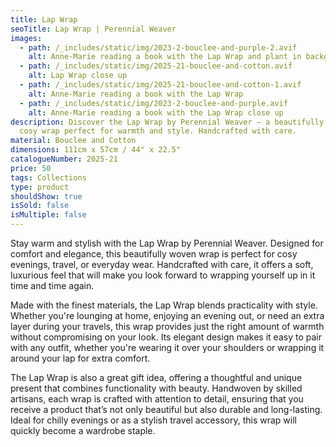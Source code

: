 ```yaml
---
title: Lap Wrap
seoTitle: Lap Wrap | Perennial Weaver
images:
  - path: /_includes/static/img/2023-2-bouclee-and-purple-2.avif
    alt: Anne-Marie reading a book with the Lap Wrap and plant in background
  - path: /_includes/static/img/2025-21-bouclee-and-cotton.avif
    alt: Lap Wrap close up
  - path: /_includes/static/img/2025-21-bouclee-and-cotton-1.avif
    alt: Anne-Marie reading a book with the Lap Wrap
  - path: /_includes/static/img/2023-2-bouclee-and-purple.avif
    alt: Anne-Marie reading a book with the Lap Wrap close up
description: Discover the Lap Wrap by Perennial Weaver – a beautifully woven,
  cosy wrap perfect for warmth and style. Handcrafted with care.
material: Bouclee and Cotton
dimensions: 111cm x 57cm / 44" x 22.5"
catalogueNumber: 2025-21
price: 50
tags: Collections
type: product
shouldShow: true
isSold: false
isMultiple: false
---
```

Stay warm and stylish with the Lap Wrap by Perennial Weaver. Designed for comfort and elegance, this beautifully woven wrap is perfect for cosy evenings, travel, or everyday wear. Handcrafted with care, it offers a soft, luxurious feel that will make you look forward to wrapping yourself up in it time and time again.

Made with the finest materials, the Lap Wrap blends practicality with style. Whether you're lounging at home, enjoying an evening out, or need an extra layer during your travels, this wrap provides just the right amount of warmth without compromising on your look. Its elegant design makes it easy to pair with any outfit, whether you're wearing it over your shoulders or wrapping it around your lap for extra comfort.

The Lap Wrap is also a great gift idea, offering a thoughtful and unique present that combines functionality with beauty. Handwoven by skilled artisans, each wrap is crafted with attention to detail, ensuring that you receive a product that’s not only beautiful but also durable and long-lasting. Ideal for chilly evenings or as a stylish travel accessory, this wrap will quickly become a wardrobe staple.
